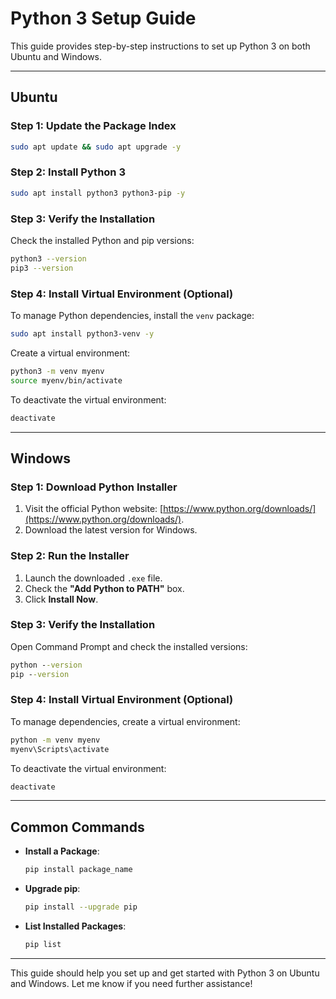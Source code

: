 # Python 3 Setup Guide

This guide provides step-by-step instructions to set up Python 3 on both Ubuntu and Windows.

---

## **Ubuntu**

### **Step 1: Update the Package Index**
```bash
sudo apt update && sudo apt upgrade -y
```

### **Step 2: Install Python 3**
```bash
sudo apt install python3 python3-pip -y
```

### **Step 3: Verify the Installation**
Check the installed Python and pip versions:
```bash
python3 --version
pip3 --version
```

### **Step 4: Install Virtual Environment (Optional)**
To manage Python dependencies, install the `venv` package:
```bash
sudo apt install python3-venv -y
```

Create a virtual environment:
```bash
python3 -m venv myenv
source myenv/bin/activate
```

To deactivate the virtual environment:
```bash
deactivate
```

---

## **Windows**

### **Step 1: Download Python Installer**
1. Visit the official Python website: [https://www.python.org/downloads/](https://www.python.org/downloads/).
2. Download the latest version for Windows.

### **Step 2: Run the Installer**
1. Launch the downloaded `.exe` file.
2. Check the **"Add Python to PATH"** box.
3. Click **Install Now**.

### **Step 3: Verify the Installation**
Open Command Prompt and check the installed versions:
```cmd
python --version
pip --version
```

### **Step 4: Install Virtual Environment (Optional)**
To manage dependencies, create a virtual environment:
```cmd
python -m venv myenv
myenv\Scripts\activate
```

To deactivate the virtual environment:
```cmd
deactivate
```

---

## **Common Commands**
- **Install a Package**:
  ```bash
  pip install package_name
  ```
- **Upgrade pip**:
  ```bash
  pip install --upgrade pip
  ```
- **List Installed Packages**:
  ```bash
  pip list
  ```

---

This guide should help you set up and get started with Python 3 on Ubuntu and Windows. Let me know if you need further assistance!

